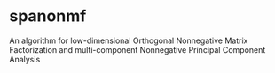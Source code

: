 # spanonmf
An algorithm for low-dimensional Orthogonal Nonnegative Matrix Factorization and multi-component Nonnegative Principal Component Analysis
